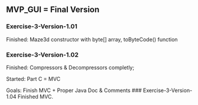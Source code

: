 ## MVP_GUI = Final Version

### Exercise-3-Version-1.01
Finished: Maze3d constructor with byte[] array, toByteCode() function
### Exercise-3-Version-1.02
Finished: Compressors & Decompressors completly;
<p>
Started: Part C = MVC
<p>
Goals: Finish MVC + Proper Java Doc & Comments
### Exercise-3-Version-1.04
Finished MVC.
